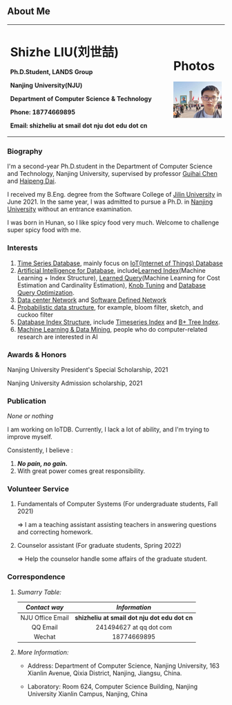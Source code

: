 ## About Me
<table border="0">
  <tr>
    <td width="75%">
      <p><h1>Shizhe LIU(刘世喆)</h1></p>
      <p><b>Ph.D.Student, LANDS Group</b></p>
      <p><b>Nanjing University(NJU)</b></p>
      <p><b>Department of Computer Science & Technology</b></p>
      <p><b>Phone: 18774669895</b></p>
      <p><b>Email: shizheliu at smail dot nju dot edu dot cn</b></p>
    </td>
    <td width="25%">
      <p><h1>Photos</h1></p>
      <img src="/tiananmen.jpg" width="100%">
    </td>
  </tr>
</table>

### Biography
I'm a second-year Ph.D.student in the Department of Computer Science and Technology, Nanjing University, supervised by professor [Guihai Chen](http://cs.nju.edu.cn/gchen) and [Haipeng Dai](https://cs.nju.edu.cn/daihp/).

I received my B.Eng. degree from the Software College of [Jilin University](https://www.jlu.edu.cn/) in June 2021. In the same year, I was admitted to pursue a Ph.D. in [Nanjing University](https://www.nju.edu.cn/) without an entrance examination.

I was born in Hunan, so I like spicy food very much. Welcome to challenge super spicy food with me.

### Interests

1. [Time Series Database](https://github.com/Josehokec/Time-Series-Database), mainly focus on [IoT(Internet of Things) Database](https://iotdb.apache.org/zh/)
2. [Artificial Intelligence for Database](https://dl.acm.org/doi/10.1145/3448016.3457542), include[Learned Index](https://dl.acm.org/doi/pdf/10.1145/3183713.3196909)(Machine Learning + Index Structure),  [Learned Query](http://www.vldb.org/pvldb/vol13/p307-sun.pdf)(Machine Learning for Cost Estimation and Cardinality Estimation), [Knob Tuning](http://www.vldb.org/pvldb/vol12/p2118-li.pdf) and [Database Query Optimization](https://dl.acm.org/doi/10.1145/3542700.3542703).
3. [Data center Network](https://dl.acm.org/doi/10.1145/3452296.3472898) and [Software Defined Network]()
4. [Probabilistic data structure](https://en.wikipedia.org/wiki/Category:Probabilistic_data_structures), for example, bloom filter, sketch, and cuckoo filter
5. [Database Index Structure](https://dblp.org/search?q=time%20series%20index), include [Timeseries Index]() and [B+ Tree Index]().
6. [Machine Learning & Data Mining](http://www.lamda.nju.edu.cn/CH.MainPage.ashx), people who do computer-related research are interested in AI

### Awards & Honors
Nanjing University President's Special Scholarship, 2021

Nanjing University Admission scholarship, 2021

### Publication
*None or nothing*

I am working on IoTDB. Currently, I lack a lot of ability, and I'm trying to improve myself.

Consistently, I believe : 
1. ***No pain, no gain.***
2. With great power comes great responsibility.

### Volunteer Service 

1. Fundamentals of Computer Systems (For undergraduate students, Fall 2021)

    => I am a teaching assistant assisting teachers in answering questions and correcting homework.

2. Counselor assistant (For graduate students, Spring 2022)

    => Help the counselor handle some affairs of the graduate student.

### Correspondence
1. *Sumarry Table:*

    |*Contact way*|*Information*|
    |:--: |:--: |
    |NJU Office Email|**shizheliu at smail dot nju dot edu dot cn**|
    | QQ Email |241494627 at qq dot com|
    | Wechat | 18774669895 |

2. *More Information:*
 
    + Address: Department of Computer Science, Nanjing University, 163 Xianlin Avenue, Qixia District, Nanjing, Jiangsu, China.

    + Laboratory: Room 624, Computer Science Building, Nanjing University Xianlin Campus, Nanjing, China
